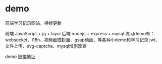 
# demo
前端学习记录网站，持续更新

前端 JavaScript +  jq + layui 
后端 nodejs + express + mysql
练习demo有：websocket、i18n、视频截取封面、gsap动画、等各种小demo和学习记录
jwt、文件上传、svg-captcha、mysql增删改查

demo [链接地址](http://60.204.250.158/)
